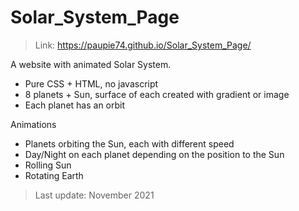# Solar_System_Page

> Link: https://paupie74.github.io/Solar_System_Page/

A website with animated Solar System.

* Pure CSS + HTML, no javascript
* 8 planets + Sun, surface of each created with gradient or image
* Each planet has an orbit

Animations
* Planets orbiting the Sun, each with different speed
* Day/Night on each planet depending on the position to the Sun
* Rolling Sun
* Rotating Earth

> Last update: November 2021
